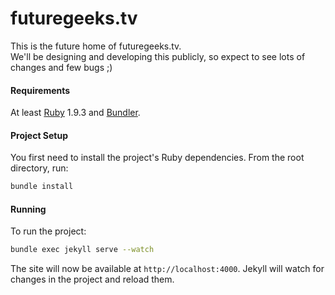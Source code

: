 # futuregeeks.tv

This is the future home of futuregeeks.tv.  
We'll be designing and developing this publicly, so expect to see lots of changes and few bugs ;)

#### Requirements

At least [Ruby](https://www.ruby-lang.org/en/installation/) 1.9.3 and [Bundler](http://bundler.io/).

#### Project Setup

You first need to install the project's Ruby dependencies. From the root directory, run:

```bash
bundle install
```

#### Running

To run the project:

```bash
bundle exec jekyll serve --watch
```

The site will now be available at `http://localhost:4000`. Jekyll will watch for changes in the project and reload them.
